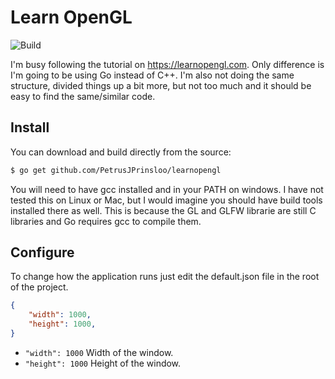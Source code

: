 # Learn OpenGL

![Build](https://github.com/PetrusJPrinsloo/learnopengl/workflows/Go/badge.svg)

I'm busy following the tutorial on https://learnopengl.com. Only difference is I'm going to be using Go instead of C++. I'm also not doing the same structure, divided things up a bit more, but not too much and it should be easy to find the same/similar code.

## Install

You can download and build directly from the source: 

```sh
$ go get github.com/PetrusJPrinsloo/learnopengl
```
You will need to have gcc installed and in your PATH on windows. I have not tested this on Linux or Mac, but I would imagine you should have build tools installed there as well. This is because the GL and GLFW librarie are still C libraries and Go requires gcc to compile them.
## Configure

To change how the application runs just edit the default.json file in the root of the project.

```json
{
    "width": 1000,
    "height": 1000,
}
```

* `"width": 1000` Width of the window.
* `"height": 1000` Height of the window.
